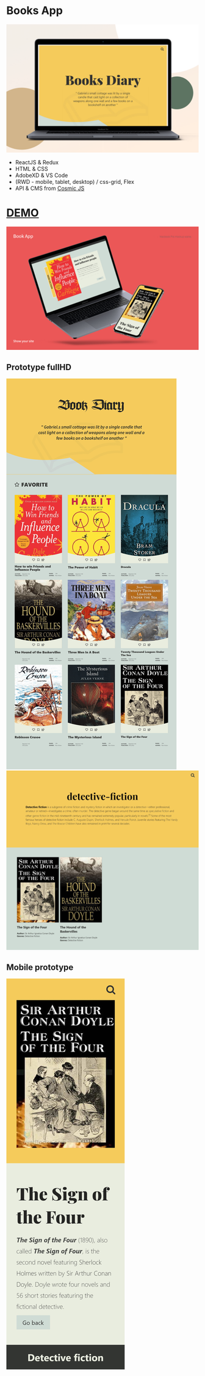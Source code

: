 # Books App
![BookApp](https://github.com/3ndrius/book_app/blob/master/src/bookdiary/skin-care-product-web-page-scene.jpeg?raw=true)
- ReactJS & Redux
- HTML & CSS
- AdobeXD & VS Code
- (RWD - mobile, tablet, desktop) / css-grid, Flex  
- API & CMS from [Cosmic JS](https://cosmicjs.com/)

# [DEMO](https://cosmicjs.com/apps/react-book-app/demo)
![Full](https://github.com/3ndrius/book_app/blob/master/src/bookdiary/website-showcase-mockup-scene%20(4).jpeg?raw=true)

## Prototype fullHD
![Full](https://github.com/3ndrius/book_app/blob/master/src/bookdiary/Landing%20Page.png?raw=true)
![Full-single](https://github.com/3ndrius/book_app/blob/master/src/bookdiary/react-book-app.cosmicapp1.co_categories_non-fiction.jpg?raw=true)

## Mobile prototype
![mobile](https://github.com/3ndrius/book_app/blob/master/src/bookdiary/react-book-app.cosmicapp1.co_categories_non-fiction%20(2).jpg?raw=true)


